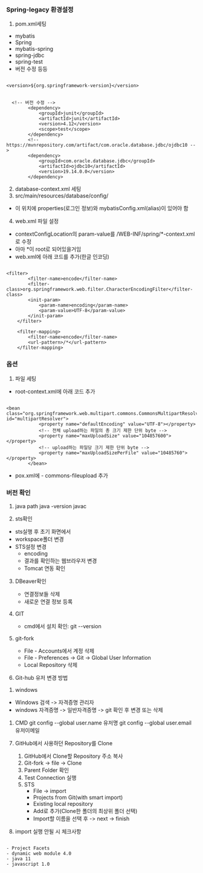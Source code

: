 ### Spring-legacy 환경설정



1. pom.xml세팅 
  - mybatis 
  - Spring
  - mybatis-spring
  - spring-jdbc
  - spring-test
  - 버전 수정 등등
```

<version>${org.springframework-version}</version>


  <!-- 버전 수정 -->
		<dependency>
			<groupId>junit</groupId>
			<artifactId>junit</artifactId>
			<version>4.12</version>
			<scope>test</scope>
		</dependency>
		<!-- https://mvnrepository.com/artifact/com.oracle.database.jdbc/ojdbc10 -->
		<dependency>
			<groupId>com.oracle.database.jdbc</groupId>
			<artifactId>ojdbc10</artifactId>
			<version>19.14.0.0</version>
		</dependency>

```


2. database-context.xml 세팅
3. src/main/resources/database/config/
  - 이 위치에 properties(로그인 정보)와 mybatisConfig.xml(alias)이 있어야 함
  
4. web.xml 파일 설정
  - contextConfigLocation의 param-value를 /WEB-INF/spring/*-context.xml로 수정
  - 아마 *이 root로 되어있을거임
  - web.xml에 아래 코드를 추가(한글 인코딩)
```

<filter>
        <filter-name>encode</filter-name>
        <filter-class>org.springframework.web.filter.CharacterEncodingFilter</filter-class>
        <init-param>
            <param-name>encoding</param-name>
            <param-value>UTF-8</param-value>
        </init-param>
    </filter>
    
    <filter-mapping>
        <filter-name>encode</filter-name>
        <url-pattern>/*</url-pattern>
    </filter-mapping>

```


### 옵션

1. 파일 세팅

  - root-context.xml에 아래 코드 추가
```

<bean class="org.springframework.web.multipart.commons.CommonsMultipartResolver" id="multipartResolver">
			<property name="defaultEncoding" value="UTF-8"></property>
			<!-- 전체 upload하는 파일의 총 크기 제한 단위 byte -->
			<property name="maxUploadSize" value="104857600"></property>
			<!-- upload하는 파일당 크기 제한 단위 byte -->
			<property name="maxUploadSizePerFile" value="10485760"></property>
		</bean>

```
  - pox.xml에 - commons-fileupload 추가


### 버전 확인

1. java
  path
  java -version
  javac

2. sts확인
  - sts실행 후 초기 화면에서
  - workspace폴더 변경
  - STS설정 변경
      - encoding
      - 결과를 확인하는 웹브라우저 변경
      - Tomcat 연동 확인

3. DBeaver확인
    - 연결정보들 삭제
    - 새로운 연결 정보 등록

4. GIT
   - cmd에서 설치 확인: git --version

5. git-fork
   - File - Accounts에서 계정 삭제 
   - File - Preferences -> Git -> Global User Information
   - Local Repository 삭제

6. Git-hub 유저 변경 방법
  1) windows
  - Windows 검색 -> 자격증명 관리자
  - windows 자격증명 -> 일반자격증명 -> git 확인 후 변경 또는 삭제
  1) CMD
  git config --global user.name 유저명
  git config --global user.email 유저이메일

7. GitHub에서 사용하던 Repository를 Clone
   1) GitHub에서 Clone할 Repository 주소 복사
   2) Git-fork -> file -> Clone
   3) Parent Folder 확인 
   4) Test Connection 실행
   5) STS
       - File -> import
       - Projects from Git(with smart import)
       - Existing local repository
       - Add로 추가(Clone한 폴더의 최상위 폴더 선택)
       - Import할 이름을 선택 후 -> next -> finish

8. import 실행 안될 시 체크사항 

```

- Project Facets
- dynamic web module 4.0
- java 11
- javascript 1.0

```